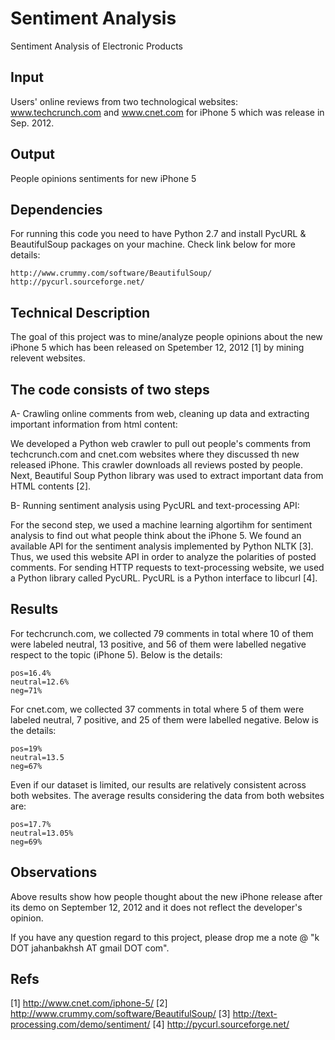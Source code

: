 Sentiment Analysis 
==================

Sentiment Analysis of Electronic Products

## Input
 
Users' online reviews from two technological websites: www.techcrunch.com and www.cnet.com for iPhone 5 which was 
release in Sep. 2012.

## Output

People opinions sentiments for new iPhone 5

## Dependencies

For running this code you need to have Python 2.7 and install PycURL & BeautifulSoup packages on your machine. Check link below for more details:
	
	http://www.crummy.com/software/BeautifulSoup/
	http://pycurl.sourceforge.net/


## Technical Description

The goal of this project was to mine/analyze people opinions about the new iPhone 5 which has been released on Spetember 12, 2012 [1] by mining relevent websites.

## The code consists of two steps

A- Crawling online comments from web, cleaning up data and extracting important information from html content:

We developed a Python web crawler to pull out people's comments from techcrunch.com and cnet.com websites where they discussed th new released iPhone. This crawler downloads all reviews posted by people. Next, Beautiful Soup Python library was used to extract important data from HTML contents [2].

B- Running sentiment analysis using PycURL and text-processing API:

For the second step, we used a machine learning algortihm for sentiment analysis to find out what people think about the iPhone 5. We found an available API for the sentiment analysis implemented by Python NLTK [3]. Thus, we used this website API in order to analyze the polarities of posted comments. For sending HTTP requests to text-processing website, we used a Python library called PycURL. PycURL is a Python interface to libcurl [4].

## Results

For techcrunch.com, we collected 79 comments in total where 10 of them were labeled neutral, 13 positive, and 56 of them were labelled 
negative respect to the topic (iPhone 5). Below is the details:

	pos=16.4%
	neutral=12.6%
	neg=71%

For cnet.com, we collected 37 comments in total where 5 of them were labeled neutral, 7 positive, and 25 of them were labelled negative. 
Below is the details:

	pos=19%
	neutral=13.5
	neg=67%

Even if our dataset is limited, our results are relatively consistent across both websites. The average results considering the data from 
both websites are:

	pos=17.7%
	neutral=13.05%
	neg=69%

## Observations

Above results show how people thought about the new iPhone release after its demo on September 12, 2012 and it does not reflect 
the developer's opinion.
 
If you have any question regard to this project, please drop me a note @ "k DOT jahanbakhsh AT gmail DOT com".

## Refs

[1] http://www.cnet.com/iphone-5/
[2] http://www.crummy.com/software/BeautifulSoup/
[3] http://text-processing.com/demo/sentiment/
[4] http://pycurl.sourceforge.net/
